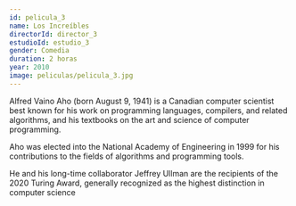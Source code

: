 ```yaml
---
id: pelicula_3
name: Los Increíbles
directorId: director_3
estudioId: estudio_3
gender: Comedia
duration: 2 horas
year: 2010
image: peliculas/pelicula_3.jpg
---
```


Alfred Vaino Aho (born August 9, 1941) is a Canadian computer scientist best known for his work on programming languages, compilers, and related algorithms, and his textbooks on the art and science of computer programming.

Aho was elected into the National Academy of Engineering in 1999 for his contributions to the fields of algorithms and programming tools.

He and his long-time collaborator Jeffrey Ullman are the recipients of the 2020 Turing Award, generally recognized as the highest distinction in computer science